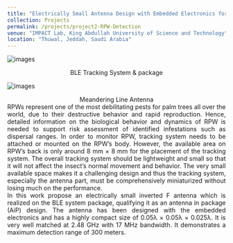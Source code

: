 ```yaml
---
title: "Electrically Small Antenna Design with Embedded Electronics for RPW Detection"
collection: Projects
permalink: /projects/project2-RPW-Detection
venue: "IMPACT Lab, King Abdullah University of Science and Technology"
location: "Thuwal, Jeddah, Saudi Arabia"
---
```


![images](http://NondegenerateCHN.github.io/images/project2-RPW-Detection1.png)
<div style="text-align: center"> BLE Tracking System & package </div>

![images](http://NondegenerateCHN.github.io/images/project2-RPW-Detection1.png)
<div style="text-align: center"> Meandering Line Antenna </div>

<div style="text-align: justify"> 
RPWs represent one of the most debilitating pests for palm trees all over the world, due to their destructive behavior and rapid reproduction. Hence, detailed information on the
biological behavior and dynamics of RPW is needed to support risk assessment of identified infestations such as dispersal ranges. In order to monitor RPW, tracking system needs to be attached or mounted on the RPW’s body. However, the available area on RPW’s back is only around 8 mm × 8 mm for the placement of the tracking system. The overall tracking system should be lightweight and small so that it will not affect the
insect’s normal movement and behavior. The very small available space makes it a challenging design and thus the tracking system, especially the antenna part, must be
comprehensively miniaturized without losing much on the performance.
</div>
<div style="text-align: justify"> 
In this work propose an electrically small inverted F antenna which is realized on the BLE system package, qualifying it as an antenna in package (AiP) design. The antenna has been designed with the embedded electronics and has a highly compact size of 0.05λ ×
0.05λ × 0.025λ. It is very well matched at 2.48 GHz with 17 MHz bandwidth. It demonstrates a maximum detection range of 300 meters.
</div>